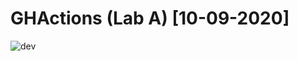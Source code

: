 # GHActions (Lab A) [10-09-2020]

![dev](https://github.com/tyeporter/GHActions/workflows/Java%20CI/badge.svg?branch=dev)